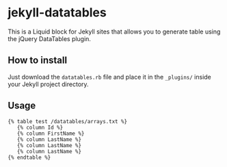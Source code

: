 # jekyll-datatables

This is a Liquid block for Jekyll sites that allows you to generate table using the jQuery DataTables plugin.

## How to install

Just download the `datatables.rb` file and place it in the `_plugins/` inside your Jekyll project directory.

## Usage

    {% table test /datatables/arrays.txt %}
       {% column Id %}
       {% column FirstName %}
       {% column LastName %}
       {% column LastName %}
       {% column LastName %}
    {% endtable %}

